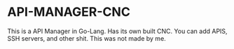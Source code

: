 # API-MANAGER-CNC
This is a API Manager in Go-Lang. Has its own built CNC. You can add APIS, SSH servers, and other shit. This was not made by me.
